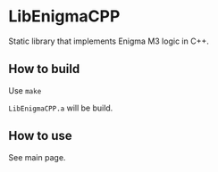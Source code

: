 # LibEnigmaCPP

Static library that implements Enigma M3 logic in C++.

## How to build

Use `make`

`LibEnigmaCPP.a` will be build.

## How to use

See main page.